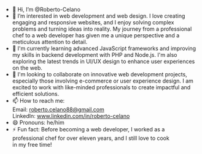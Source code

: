 - 👋 Hi, I’m @Roberto-Celano
- 👀 I’m interested in web development and web design. I love creating engaging and responsive websites, and I enjoy solving complex problems and turning ideas into reality. My journey from a professional chef to a web developer has given me a unique perspective and a meticulous attention to detail.
- 🌱 I'm currently learning advanced JavaScript frameworks and improving my skills in backend development with PHP and Node.js. I'm also exploring the latest trends in UI/UX design to enhance user experiences on the web.
- 💞️ I'm looking to collaborate on innovative web development projects, especially those involving e-commerce or user experience design. I am excited to work with like-minded professionals to create impactful and efficient solutions.
- 📫 How to reach me:<br>
     Email: roberto.celano88@gmail.com<br>
     LinkedIn: www.linkedin.com/in/roberto-celano
- 😄 Pronouns: he/him
- ⚡ Fun fact: Before becoming a web developer, I worked as a professional chef for over eleven years, and I still love to cook in my free time!

<!---
Roberto-Celano/Roberto-Celano is a ✨ special ✨ repository because its `README.md` (this file) appears on your GitHub profile.
You can click the Preview link to take a look at your changes.
--->


